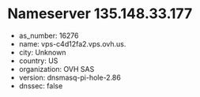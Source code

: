 # Nameserver 135.148.33.177

* as_number: 16276
* name: vps-c4d12fa2.vps.ovh.us.
* city: Unknown
* country: US
* organization: OVH SAS
* version: dnsmasq-pi-hole-2.86
* dnssec: false
